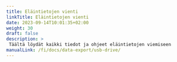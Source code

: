```yaml
---
title: Eläintietojen vienti
linkTitle: Eläintietojen vienti
date: 2023-09-14T10:01:35+02:00
weight: 30
draft: false
description: >
 Täältä löydät kaikki tiedot ja ohjeet eläintietojen viemiseen
manualLink: /fi/docs/data-export/usb-drive/
---
```

<script>
  window.location.href = "/fi/docs/data-export/usb-drive/";
</script>
